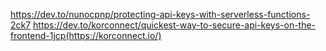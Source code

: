 https://dev.to/nunocpnp/protecting-api-keys-with-serverless-functions-2ck7
https://dev.to/korconnect/quickest-way-to-secure-api-keys-on-the-frontend-1jcp(https://korconnect.io/)